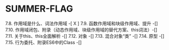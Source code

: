 # SUMMER-FLAG
7.8. 作用域是什么、词法作用域 -[ X ]
7.9. 函数作用域和块级作用域、提升 -[]
7.10. 作用域闭包、附录（动态作用域、块级作用域的替代方案、this词法）-[]
7.11. 关于this、this全面解析 -[]
7.12. 对象 -[]
7.13. 混合对象“类” -[]
7.14. 原型 -[]
7.15. 行为委托、附录ES6中的Class -[]

